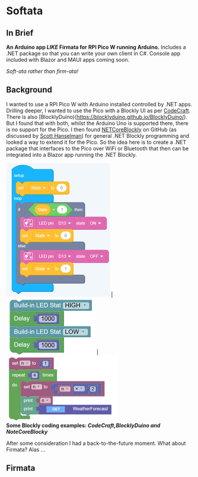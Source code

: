 # Softata

## In Brief
**An Arduino app _LIKE_ Firmata for RPI Pico W running Arduino.**
Includes a .NET package so that you can write your own client in C#. 
Console app included with Blazor and MAUI apps coming soon.
  
_Soft-ata rather than firm-ata!_ 

## Background
I wanted to use a RPI Pico W with Arduino installed controlled by .NET apps. Drilling deeper, I  wanted to use the Pico with a Blockly UI as per [CodeCraft](https://ide.tinkergen.com/). There is also [BlocklyDuino)(https://blocklyduino.github.io/BlocklyDuino/). But I found that with both, whilst the Arduino Uno is supported there, there is no support for the Pico. I then found [NETCoreBlockly](https://github.com/ignatandrei/netcoreblockly) on GitHub (as discussed by [Scott Hanselman](https://www.hanselman.com/blog/using-the-blockly-visual-programming-editor-to-call-a-net-core-webapi))  for general .NET Blockly programming and looked a way to extend it for the Pico. So the idea here is to create a .NET package that interfaces to the Pico over WiFi or Bluetooth that then can be integrated into a Blazor app running the .NET Blockly. 

 ![BlockduinoExample](codecraft1.png) | ![BlockduinoExample](blockduino1.png) | ![NetCoreBlocklyExample](netcoreblockly1.png)  
**Some Blockly coding examples: _CodeCraft,BlocklyDuino and NoteCoreBlocky_**

After some consideration I had a back-to-the-future moment. What about Firmata? Alas ...


## Firmata



